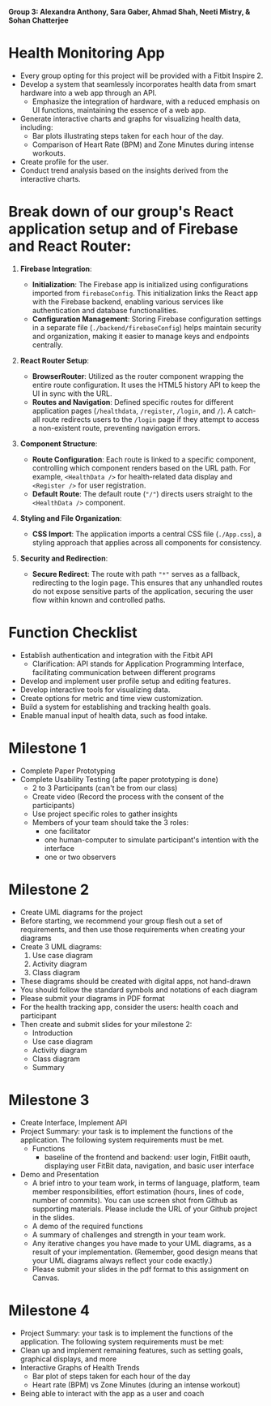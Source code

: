**Group 3: Alexandra Anthony, Sara Gaber, Ahmad Shah, Neeti Mistry, & Sohan Chatterjee**


# Health Monitoring App
- Every group opting for this project will be provided with a Fitbit Inspire 2.
- Develop a system that seamlessly incorporates health data from smart hardware into a web app through an API.
  - Emphasize the integration of hardware, with a reduced emphasis on UI functions, maintaining the essence of a web app.
- Generate interactive charts and graphs for visualizing health data, including:
  - Bar plots illustrating steps taken for each hour of the day.
  - Comparison of Heart Rate (BPM) and Zone Minutes during intense workouts.
- Create profile for the user.
- Conduct trend analysis based on the insights derived from the interactive charts.
  
# Break down of our group's React application setup and of Firebase and React Router:

1. **Firebase Integration**:
   - **Initialization**: The Firebase app is initialized using configurations imported from `firebaseConfig`. This initialization links the React app with the Firebase backend, enabling various services like authentication and database functionalities.
   - **Configuration Management**: Storing Firebase configuration settings in a separate file (`./backend/firebaseConfig`) helps maintain security and organization, making it easier to manage keys and endpoints centrally.

2. **React Router Setup**:
   - **BrowserRouter**: Utilized as the router component wrapping the entire route configuration. It uses the HTML5 history API to keep the UI in sync with the URL.
   - **Routes and Navigation**: Defined specific routes for different application pages (`/healthdata`, `/register`, `/login`, and `/`). A catch-all route redirects users to the `/login` page if they attempt to access a non-existent route, preventing navigation errors.

3. **Component Structure**:
   - **Route Configuration**: Each route is linked to a specific component, controlling which component renders based on the URL path. For example, `<HealthData />` for health-related data display and `<Register />` for user registration.
   - **Default Route**: The default route (`"/"`) directs users straight to the `<HealthData />` component.

4. **Styling and File Organization**:
   - **CSS Import**: The application imports a central CSS file (`./App.css`), a styling approach that applies across all components for consistency.

5. **Security and Redirection**:
   - **Secure Redirect**: The route with path `"*"` serves as a fallback, redirecting to the login page. This ensures that any unhandled routes do not expose sensitive parts of the application, securing the user flow within known and controlled paths.

# Function Checklist
- Establish authentication and integration with the Fitbit API
  - Clarification: API stands for Application Programming Interface, facilitating communication between different programs
- Develop and implement user profile setup and editing features.
- Develop interactive tools for visualizing data.
- Create options for metric and time view customization.
- Build a system for establishing and tracking health goals.
- Enable manual input of health data, such as food intake.

# Milestone 1
- Complete Paper Prototyping
- Complete Usability Testing (afte paper prototyping is done)
  - 2 to 3 Participants (can't be from our class)
  - Create video (Record the process with the consent of the participants)
  - Use project specific roles to gather insights
  - Members of your team should take the 3 roles:
      - one facilitator
      - one human-computer to simulate participant's intention with the interface
      - one or two observers
   
# Milestone 2
- Create UML diagrams for the project
- Before starting, we recommend your group flesh out a set of requirements, and then use those requirements when creating your diagrams
- Create 3 UML diagrams:
  1. Use case diagram
  2. Activity diagram
  3. Class diagram
- These diagrams should be created with digital apps, not hand-drawn
- You should follow the standard symbols and notations of each diagram
- Please submit your diagrams in PDF format
- For the health tracking app, consider the users: health coach and participant
- Then create and submit slides for your milestone 2:
    - Introduction
    - Use case diagram
    - Activity diagram
    - Class diagram
    - Summary

# Milestone 3
- Create Interface, Implement API
- Project Summary: your task is to implement the functions of the application. The following system requirements must be met.
  - Functions
    - baseline of the frontend and backend: user login, FitBit oauth, displaying user FitBit data, navigation, and basic user interface
- Demo and Presentation
  - A brief intro to your team work, in terms of language, platform, team member responsibilities, effort estimation (hours, lines of code, number of commits). You can use screen shot from Github as supporting materials. Please include the URL of your Github project in the slides.
  - A demo of the required functions
  - A summary of challenges and strength in your team work.
  - Any iterative changes you have made to your UML diagrams, as a result of your implementation.  (Remember, good design means that your UML diagrams always reflect your code exactly.)
  - Please submit your slides in the pdf format to this assignment on Canvas.

# Milestone 4
- Project Summary: your task is to implement the functions of the application. The following system requirements must be met:
- Clean up and implement remaining features, such as setting goals, graphical displays, and more
- Interactive Graphs of Health Trends
  - Bar plot of steps taken for each hour of the day
  - Heart rate (BPM) vs Zone Minutes (during an intense workout)
- Being able to interact with the app as a user and coach


   

